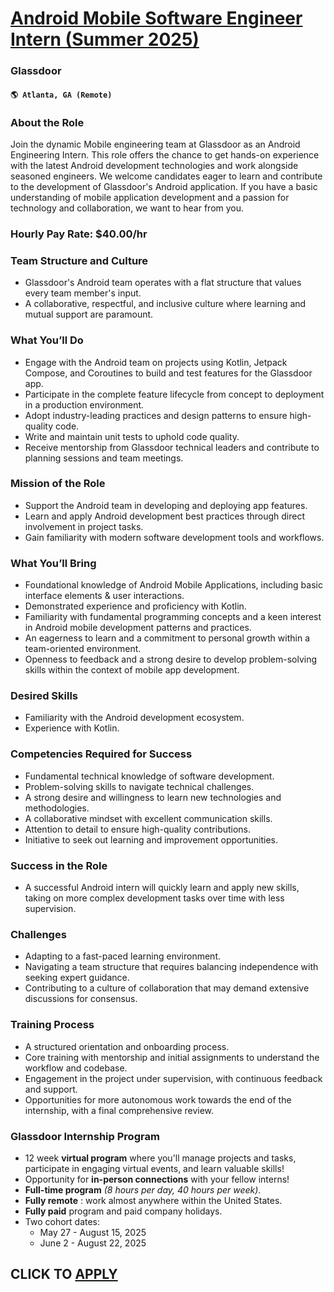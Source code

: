 # [Android Mobile Software Engineer Intern (Summer 2025)](https://www.remotewlb.com/apply/android-mobile-software-engineer-intern-summer-2025-139684)  
### Glassdoor  
#### `🌎 Atlanta, GA (Remote)`  

### About the Role

Join the dynamic Mobile engineering team at Glassdoor as an Android Engineering Intern. This role offers the chance to get hands-on experience with the latest Android development technologies and work alongside seasoned engineers. We welcome candidates eager to learn and contribute to the development of Glassdoor's Android application. If you have a basic understanding of mobile application development and a passion for technology and collaboration, we want to hear from you.

### Hourly Pay Rate: $40.00/hr

### Team Structure and Culture

  * Glassdoor's Android team operates with a flat structure that values every team member's input.
  * A collaborative, respectful, and inclusive culture where learning and mutual support are paramount.

### What You’ll Do

  * Engage with the Android team on projects using Kotlin, Jetpack Compose, and Coroutines to build and test features for the Glassdoor app.
  * Participate in the complete feature lifecycle from concept to deployment in a production environment.
  * Adopt industry-leading practices and design patterns to ensure high-quality code.
  * Write and maintain unit tests to uphold code quality.
  * Receive mentorship from Glassdoor technical leaders and contribute to planning sessions and team meetings.

### Mission of the Role

  * Support the Android team in developing and deploying app features.
  * Learn and apply Android development best practices through direct involvement in project tasks.
  * Gain familiarity with modern software development tools and workflows.

### What You’ll Bring

  * Foundational knowledge of Android Mobile Applications, including basic interface elements & user interactions.
  * Demonstrated experience and proficiency with Kotlin.
  * Familiarity with fundamental programming concepts and a keen interest in Android mobile development patterns and practices.
  * An eagerness to learn and a commitment to personal growth within a team-oriented environment.
  * Openness to feedback and a strong desire to develop problem-solving skills within the context of mobile app development.

### Desired Skills

  * Familiarity with the Android development ecosystem.
  * Experience with Kotlin.

### Competencies Required for Success

  * Fundamental technical knowledge of software development.
  * Problem-solving skills to navigate technical challenges.
  * A strong desire and willingness to learn new technologies and methodologies.
  * A collaborative mindset with excellent communication skills.
  * Attention to detail to ensure high-quality contributions.
  * Initiative to seek out learning and improvement opportunities.

### Success in the Role

  * A successful Android intern will quickly learn and apply new skills, taking on more complex development tasks over time with less supervision.

### Challenges

  * Adapting to a fast-paced learning environment.
  * Navigating a team structure that requires balancing independence with seeking expert guidance.
  * Contributing to a culture of collaboration that may demand extensive discussions for consensus.

### Training Process

  * A structured orientation and onboarding process.
  * Core training with mentorship and initial assignments to understand the workflow and codebase.
  * Engagement in the project under supervision, with continuous feedback and support.
  * Opportunities for more autonomous work towards the end of the internship, with a final comprehensive review.

### **Glassdoor Internship Program**

  * 12 week **virtual program** where you'll manage projects and tasks, participate in engaging virtual events, and learn valuable skills! 
  * Opportunity for **in-person connections** with your fellow interns! 
  * **Full-time program** _(8 hours per day, 40 hours per week)_. 
  * **Fully remote** : work almost anywhere within the United States. 
  * **Fully paid** program and paid company holidays. 
  * Two cohort dates: 
    * May 27 - August 15, 2025
    * June 2 - August 22, 2025

  
## CLICK TO [APPLY](https://www.remotewlb.com/apply/android-mobile-software-engineer-intern-summer-2025-139684)

